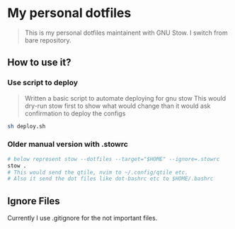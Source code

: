 
# My personal dotfiles
>
> This is my personal dotfiles maintainent with GNU Stow.
> I switch from bare repository.

## How to use it?

### Use script to deploy
>
> Written a basic script to automate deploying for gnu stow
> This would dry-run stow first to show what would change
> than it would ask confirmation to deploy the configs

```bash
sh deploy.sh
```

### Older manual version with .stowrc

```bash
# below represent stow --dotfiles --target="$HOME" --ignore=.stowrc
stow .
# This would send the qtile, nvim to ~/.config/qtile etc.
# Also it send the dot files like dot-bashrc etc to $HOME/.bashrc
```

## Ignore Files

Currently I use .gitignore for the not important files.
